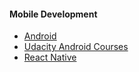 #### Mobile Development

- [Android](./Android.md)
- [Udacity Android Courses](./UdacityAndroid.md)
- [React Native](./ReactNative.md)
